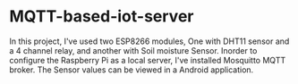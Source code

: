 # MQTT-based-iot-server
In this project, I've used two ESP8266 modules, One with DHT11 sensor and a 4 channel relay, and another with Soil moisture Sensor.
Inorder to configure the Raspberry Pi as a local server, I've installed Mosquitto MQTT broker.
The Sensor values can be viewed in a Android application.
